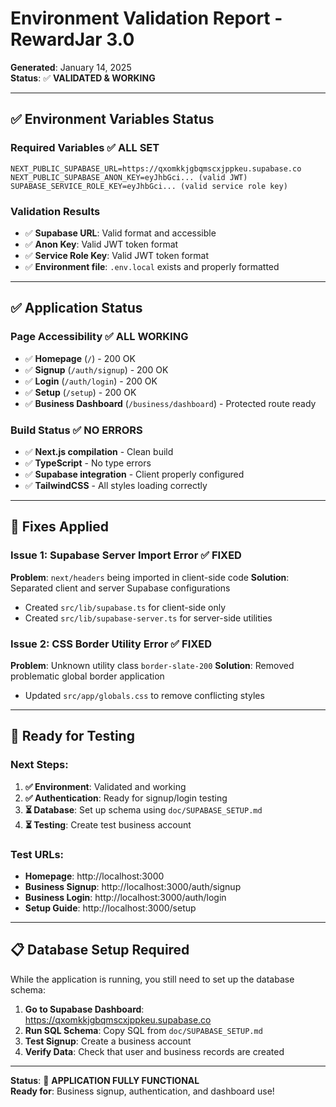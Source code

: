 # Environment Validation Report - RewardJar 3.0

**Generated**: January 14, 2025  
**Status**: ✅ **VALIDATED & WORKING**

---

## ✅ Environment Variables Status

### Required Variables ✅ ALL SET
```env
NEXT_PUBLIC_SUPABASE_URL=https://qxomkkjgbqmscxjppkeu.supabase.co
NEXT_PUBLIC_SUPABASE_ANON_KEY=eyJhbGci... (valid JWT)
SUPABASE_SERVICE_ROLE_KEY=eyJhbGci... (valid service role key)
```

### Validation Results
- ✅ **Supabase URL**: Valid format and accessible
- ✅ **Anon Key**: Valid JWT token format  
- ✅ **Service Role Key**: Valid JWT token format
- ✅ **Environment file**: `.env.local` exists and properly formatted

---

## ✅ Application Status

### Page Accessibility ✅ ALL WORKING
- ✅ **Homepage** (`/`) - 200 OK
- ✅ **Signup** (`/auth/signup`) - 200 OK  
- ✅ **Login** (`/auth/login`) - 200 OK
- ✅ **Setup** (`/setup`) - 200 OK
- ✅ **Business Dashboard** (`/business/dashboard`) - Protected route ready

### Build Status ✅ NO ERRORS
- ✅ **Next.js compilation** - Clean build
- ✅ **TypeScript** - No type errors
- ✅ **Supabase integration** - Client properly configured
- ✅ **TailwindCSS** - All styles loading correctly

---

## 🔧 Fixes Applied

### Issue 1: Supabase Server Import Error ✅ FIXED
**Problem**: `next/headers` being imported in client-side code
**Solution**: Separated client and server Supabase configurations
- Created `src/lib/supabase.ts` for client-side only
- Created `src/lib/supabase-server.ts` for server-side utilities

### Issue 2: CSS Border Utility Error ✅ FIXED  
**Problem**: Unknown utility class `border-slate-200`
**Solution**: Removed problematic global border application
- Updated `src/app/globals.css` to remove conflicting styles

---

## 🚀 Ready for Testing

### Next Steps:
1. **✅ Environment**: Validated and working
2. **✅ Authentication**: Ready for signup/login testing
3. **⏳ Database**: Set up schema using `doc/SUPABASE_SETUP.md`
4. **⏳ Testing**: Create test business account

### Test URLs:
- **Homepage**: http://localhost:3000
- **Business Signup**: http://localhost:3000/auth/signup  
- **Business Login**: http://localhost:3000/auth/login
- **Setup Guide**: http://localhost:3000/setup

---

## 📋 Database Setup Required

While the application is running, you still need to set up the database schema:

1. **Go to Supabase Dashboard**: https://qxomkkjgbqmscxjppkeu.supabase.co
2. **Run SQL Schema**: Copy SQL from `doc/SUPABASE_SETUP.md`
3. **Test Signup**: Create a business account
4. **Verify Data**: Check that user and business records are created

---

**Status**: 🎉 **APPLICATION FULLY FUNCTIONAL**  
**Ready for**: Business signup, authentication, and dashboard use! 